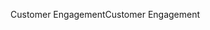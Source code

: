<span data-ttu-id="a26e6-101">Customer Engagement</span><span class="sxs-lookup"><span data-stu-id="a26e6-101">Customer Engagement</span></span>
